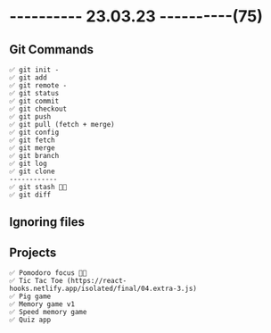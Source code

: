 # ---------- 23.03.23 ----------(75)

## Git Commands

    ✅ git init -
    ✅ git add
    ✅ git remote -
    ✅ git status
    ✅ git commit
    ✅ git checkout
    ✅ git push
    ✅ git pull (fetch + merge)
    ✅ git config
    ✅ git fetch
    ✅ git merge
    ✅ git branch
    ✅ git log
    ✅ git clone
    ------------
    ✅ git stash 👍🏻
    ✅ git diff

## Ignoring files

## Projects

    ✅ Pomodoro focus 👍🏻
    ✅ Tic Tac Toe (https://react-hooks.netlify.app/isolated/final/04.extra-3.js)
    ✅ Pig game
    ✅ Memory game v1
    ✅ Speed memory game
    ✅ Quiz app
